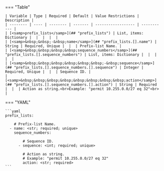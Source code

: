 <!--
  ~ Copyright (c) 2024 Arista Networks, Inc.
  ~ Use of this source code is governed by the Apache License 2.0
  ~ that can be found in the LICENSE file.
  -->
=== "Table"

    | Variable | Type | Required | Default | Value Restrictions | Description |
    | -------- | ---- | -------- | ------- | ------------------ | ----------- |
    | [<samp>prefix_lists</samp>](## "prefix_lists") | List, items: Dictionary |  |  |  |  |
    | [<samp>&nbsp;&nbsp;-&nbsp;name</samp>](## "prefix_lists.[].name") | String | Required, Unique |  |  | Prefix-list Name. |
    | [<samp>&nbsp;&nbsp;&nbsp;&nbsp;sequence_numbers</samp>](## "prefix_lists.[].sequence_numbers") | List, items: Dictionary |  |  |  |  |
    | [<samp>&nbsp;&nbsp;&nbsp;&nbsp;&nbsp;&nbsp;-&nbsp;sequence</samp>](## "prefix_lists.[].sequence_numbers.[].sequence") | Integer | Required, Unique |  |  | Sequence ID. |
    | [<samp>&nbsp;&nbsp;&nbsp;&nbsp;&nbsp;&nbsp;&nbsp;&nbsp;action</samp>](## "prefix_lists.[].sequence_numbers.[].action") | String | Required |  |  | Action as string.<br>Example: "permit 10.255.0.0/27 eq 32"<br> |

=== "YAML"

    ```yaml
    prefix_lists:

        # Prefix-list Name.
      - name: <str; required; unique>
        sequence_numbers:

            # Sequence ID.
          - sequence: <int; required; unique>

            # Action as string.
            # Example: "permit 10.255.0.0/27 eq 32"
            action: <str; required>
    ```
